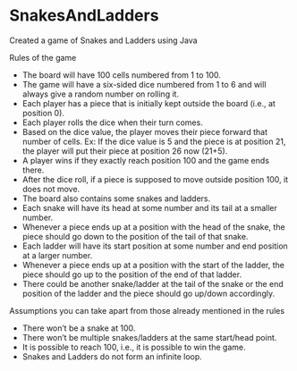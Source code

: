 # SnakesAndLadders
Created a game of Snakes and Ladders using Java

Rules of the game
- The board will have 100 cells numbered from 1 to 100.
- The game will have a six-sided dice numbered from 1 to 6 and will always give a random number on rolling it.
- Each player has a piece that is initially kept outside the board (i.e., at position 0).
- Each player rolls the dice when their turn comes.
- Based on the dice value, the player moves their piece forward that number of cells. Ex: If the dice value is 5 and the piece is at position 21, the player will put their piece at position 26 now (21+5).
- A player wins if they exactly reach position 100 and the game ends there.
- After the dice roll, if a piece is supposed to move outside position 100, it does not move.
- The board also contains some snakes and ladders.
- Each snake will have its head at some number and its tail at a smaller number.
- Whenever a piece ends up at a position with the head of the snake, the piece should go down to the position of the tail of that snake.
- Each ladder will have its start position at some number and end position at a larger number.
- Whenever a piece ends up at a position with the start of the ladder, the piece should go up to the position of the end of that ladder.
- There could be another snake/ladder at the tail of the snake or the end position of the ladder and the piece should go up/down accordingly.

Assumptions you can take apart from those already mentioned in the rules
- There won’t be a snake at 100.
- There won’t be multiple snakes/ladders at the same start/head point.
- It is possible to reach 100, i.e., it is possible to win the game.
- Snakes and Ladders do not form an infinite loop.

